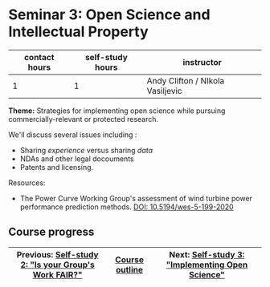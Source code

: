 # Seminar 3: Open Science and Intellectual Property

| contact hours | self-study hours | instructor |
|---|---|---|
| 1 | 1 | Andy Clifton / NIkola Vasiljevic |

**Theme:** Strategies for implementing open science while pursuing commercially-relevant or protected research.

We'll discuss several issues including :
- Sharing _experience_ versus sharing _data_
- NDAs and other legal docouments
- Patents and licensing.

Resources:
- The Power Curve Working Group's assessment of wind turbine power performance prediction methods. [DOI: 10.5194/wes-5-199-2020
](https://doi.org/10.5194/wes-5-199-2020)

## Course progress
| Previous: [Self-study 2: "Is your Group's Work FAIR?"](../selfstudy2/readme.md) | [Course outline](readme.md#course-outline) | Next: [Self-study 3: "Implementing Open Science"](../selfstudy3/readme.md) |
| -- | -- | -- |
